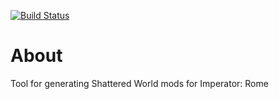 [![Build Status](https://travis-ci.com/hmlendea/imperator-shattered-world-generator.svg?branch=master)](https://travis-ci.com/hmlendea/imperator-shattered-world-generator)

# About

Tool for generating Shattered World mods for Imperator: Rome
